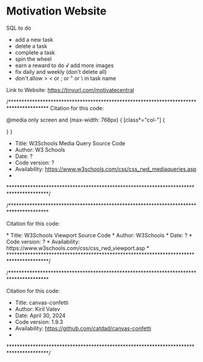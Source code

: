 # Motivation Website
SQL to do
- add a new task
- delete a task
- complete a task
- spin the wheel
- earn a reward 
to do
√ add more images 
- fix daily and weekly (don't delete all)
- don't allow > < or ; or " or \ in task name

Link to Website: https://tinyurl.com/motivatecentral


 /***************************************************************************************
Citation for this code:

@media only screen and (max-width: 768px) {
  [class*="col-"] {
    
   }
 } 

*    Title: W3Schools Media Query Source Code
*    Author: W3 Schools
*    Date: ?
*    Code version: ?
*    Availability: https://www.w3schools.com/css/css_rwd_mediaqueries.asp
*
 ***************************************************************************************/

  /***************************************************************************************

  Citation for this code:

  <meta name="viewport" content="width=device-width, initial-scale=1.0" />
*    Title: W3Schools Viewport Source Code
*    Author: W3Schools
*    Date: ?
*    Code version: ?
*    Availability: https://www.w3schools.com/css/css_rwd_viewport.asp
*
***************************************************************************************/



 /***************************************************************************************

  Citation for this code:

<script src="https://cdn.jsdelivr.net/npm/canvas-confetti@1.9.3/dist/confetti.browser.min.js"></script>
*    Title: canvas-confetti
*    Author: Kiril Vatev
*    Date: April 30, 2024
*    Code version: 1.9.3
*    Availability: https://github.com/catdad/canvas-confetti
*
***************************************************************************************/